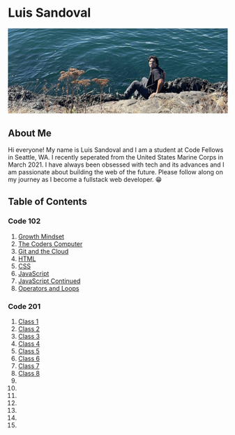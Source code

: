 # Luis Sandoval

![Me](IMG-1627.JPG)

## About Me

Hi everyone! My name is Luis Sandoval and I am a student at Code Fellows in Seattle, WA. I recently seperated from the United States Marine Corps in March 2021. I have always been obsessed with tech and its advances and I am passionate about building the web of the future. Please follow along on my journey as I become a fullstack web developer. :grin:

## Table of Contents

### Code 102
1. [Growth Mindset](growth-mindset.md)
2. [The Coders Computer](coders-computer.md)
3. [Git and the Cloud](git-and-the-cloud.md) 
4. [HTML](html.md)
5. [CSS](css.md)
6. [JavaScript](javascript.md)
7. [JavaScript Continued](javascriptcont.md) 
8. [Operators and Loops](operators-and-loops.md)

### Code 201
1. [Class 1](class-01.md)
2. [Class 2](class-02.md)
3. [Class 3](class-03.md)
4. [Class 4](class-04.md)
5. [Class 5](class-05.md)
6. [Class 6](class-06.md)
7. [Class 7](class-07.md)
8. [Class 8](class-08.md)
9. []()
10. []()
11. []()
12. []()
13. []()
14. []()
15. []()
